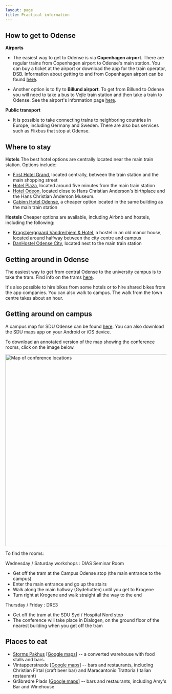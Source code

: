 ```yaml
---
layout: page
title: Practical information
---
```

## How to get to Odense

**Airports**

- The easiest way to get to Odense is via **Copenhagen airport**. There are regular trains from Copenhagen airport to Odense's main station. You can buy a ticket at the airport or download the app for the train operator, DSB. Information about getting to and from Copenhagen airport can be found [here](https://www.cph.dk/en/parking-transport/bus-train-metro-taxi).

- Another option is to fly to **Billund airport**. To get from Billund to Odense you will need to take a bus to Vejle train station and then take a train to Odense. See the airport's information page [here](https://www.bll.dk/en/parking-and-transport/to-and-from-the-airport).

**Public transport**

- It is possible to take connecting trains to neighboring countries in Europe, including Germany and Sweden. There are also bus services such as Flixbus that stop at Odense.

## Where to stay

**Hotels**
The best hotel options are centrally located near the main train station. Options include:
- [First Hotel Grand](https://www.firsthotels.dk/hoteller/danmark/odense/first-hotel-grand/), located centrally, between the train station and the main shopping street
- [Hotel Plaza](https://millinghotels.dk/hoteller/milling-hotel-plaza/), located around five minutes from the main train station
- [Hotel Odeon](https://hotelodeon.dk/en/), located close to Hans Christian Anderson's birthplace and the Hans Christian Anderson Museum.
- [Cabinn Hotel Odense](https://en.cabinn.com/hotel/cabinn-odense), a cheaper option located in the same building as the main train station

**Hostels**
Cheaper options are available, including Airbnb and hostels, including the following:
- [Kragsbjerggaard Vandrerhjem & Hotel](https://kragsbjerggaard.com/), a hostel in an old manor house, located around halfway between the city centre and campus 
- [DanHostel Odense City](https://www.danhostel.dk/en/hostel/danhostel-odense-city), located next to the main train station

## Getting around in Odense
The easiest way to get from central Odense to the university campus is to take the tram. Find info on the trams [here](https://www.odenseletbane.dk/english/travel-with-the-tram).

It's also possible to hire bikes from some hotels or to hire shared bikes from the app companies. You can also walk to campus. The walk from the town centre takes about an hour.

## Getting around on campus

A campus map for SDU Odense can be found [here](https://sdunet.dk/en/servicesider/teknisk-service/vejvisning-parkering-og-udeomraader/find-rundt-paa-sdu-sdu-maps). You can also download the SDU maps app on your Android or iOS device.

To download an annotated version of the map showing the conference rooms, click on the image below.

<a href="assets/img/dre3-map.pdf"><img src="{{ 'assets/img/dre-map.png' | relative_url }}" alt="Map of conference locations" width="600"/></a>

To find the rooms:

Wednesday / Saturday workshops : DIAS Seminar Room
- Get off the tram at the Campus Odense stop (the main entrance to the campus)
- Enter the main entrance and go up the stairs
- Walk along the main hallway (Gydehutten) until you get to Krogene
- Turn right at Krogene and walk straight all the way to the end

Thursday / Friday : DRE3
- Get off the tram at the SDU Syd / Hospital Nord stop
- The conference will take place in Dialogen, on the ground floor of the nearest building when you get off the tram

## Places to eat
- [Storms Pakhus](https://stormspakhus.dk/) \[<a href="https://maps.app.goo.gl/APFKgGanAPJZEeoG7">Google maps</a>\] -- a converted warehouse with food stalls and bars.
- Vintapperstræde \[<a href="https://maps.app.goo.gl/uXt7w26cqdvKW5bZ6">Google maps</a>\] -- bars and restaurants, including Christian Firtal (craft beer bar) and Maracantonio Trattoria (Italian restaurant)
- Gråbrødre Plads \[<a href="https://maps.app.goo.gl/KoWGrFFSMAXdu7bZ7">Google maps</a>\] -- bars and restaurants, including Amy's Bar and Winehouse
